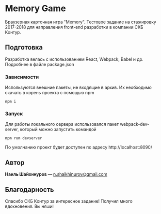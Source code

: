 # Memory Game

Браузерная карточная игра "Memory". Тестовое задание на стажировку 2017-2018 для направления front-end разработки в компании СКБ Контур.

## Подготовка

Разработка велась с использованием React, Webpack, Babel и др. Подробнее в файле package.json

### Зависимости

Используются внешние пакеты, не входящие в архив. Их необходимо скачать в корень проекта с помощью npm

```
npm i
```

### Запуск

Для работы локального сервера использовался пакет webpack-dev-server, который можно запустить командой

```
npm run devserver
```

По умолчанию проект будет доступен по адресу http://localhost:8090/

## Автор

**Наиль Шайхинуров** — n.shaikhinurov@gmail.com

## Благодарность

Спасибо СКБ Контур за интересное задание! Получил много вдохновения. Вы няши!
